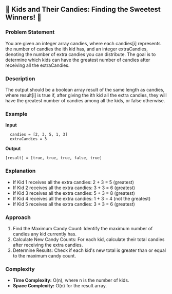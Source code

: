 ## 🎉 Kids and Their Candies: Finding the Sweetest Winners! 🍭

### Problem Statement

You are given an integer array candies, where each candies[i] represents the number of candies the ith kid has, and an
integer extraCandies, denoting the number of extra candies you can distribute. The goal is to determine which kids can
have the greatest number of candies after receiving all the extraCandies.

### Description

The output should be a boolean array result of the same length as candies, where result[i] is true if, after giving the
ith kid all the extra candies, they will have the greatest number of candies among all the kids, or false otherwise.

### Example

**Input**

      candies = [2, 3, 5, 1, 3]
      extraCandies = 3

**Output**

    [result] = [true, true, true, false, true]

### Explanation

- If Kid 1 receives all the extra candies: 2 + 3 = 5 (greatest)
- If Kid 2 receives all the extra candies: 3 + 3 = 6 (greatest)
- If Kid 3 receives all the extra candies: 5 + 3 = 8 (greatest)
- If Kid 4 receives all the extra candies: 1 + 3 = 4 (not the greatest)
- If Kid 5 receives all the extra candies: 3 + 3 = 6 (greatest)

### Approach

1. Find the Maximum Candy Count:
   Identify the maximum number of candies any kid currently has.
2. Calculate New Candy Counts:
   For each kid, calculate their total candies after receiving the extra candies.
3. Determine Results:
   Check if each kid's new total is greater than or equal to the maximum candy count.

### Complexity

- **Time Complexity:**
  O(n), where n is the number of kids.
- **Space Complexity:**
  O(n) for the result array.
